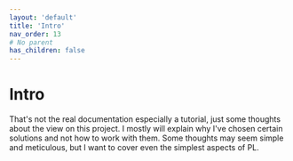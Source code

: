 ```yaml
---
layout: 'default'
title: 'Intro'
nav_order: 13
# No parent
has_children: false
---
```


# Intro

That's not the real documentation especially a tutorial, just some thoughts about the view on this project. I mostly
will explain why I've chosen certain solutions and not how to work with them. Some thoughts may seem simple and
meticulous, but I want to cover even the simplest aspects of PL.
